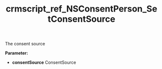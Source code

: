 ﻿---
title: crmscript_ref_NSConsentPerson_SetConsentSource
description: NSConsentPerson.SetConsentSource(ConsentSource consentSource)
intellisense: NSConsentPerson.SetConsentSource
keywords: NSConsentPerson, GetConsentSource
so.topic: reference
---

The consent source

**Parameter:** 
 - **consentSource** ConsentSource

